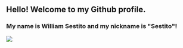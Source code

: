 ## Hello! Welcome to my Github profile.

### My name is William Sestito and my nickname is "Sestito"!






         
 
<img src="https://cdn.jsdelivr.net/gh/devicons/devicon/icons/css3/css3-original-wordmark.svg" />
          

<link rel="stylesheet" href="https://cdn.jsdelivr.net/gh/devicons/devicon@v2.15.1/devicon.min.css">
<i class="devicon-php-plain"></i>
<i class="devicon-npm-original-wordmark"></i>
<i class="devicon-mysql-plain"></i>         
<i class="devicon-typescript-plain"></i>
<i class="devicon-visualstudio-plain"></i>
<i class="devicon-vuejs-plain"></i>
<i class="devicon-react-original"></i>
<i class="devicon-javascript-plain"></i>
<i class="devicon-java-plain"></i>
<i class="devicon-html5-plain"></i>
<i class="devicon-css3-plain"></i>
          
